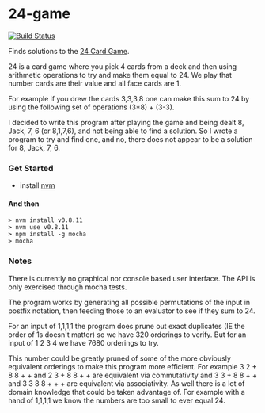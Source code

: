 24-game
=============
[![Build Status](https://secure.travis-ci.org/andrewringler/24-game.png?branch=master)](https://travis-ci.org/andrewringler/24-game)

Finds solutions to the [24 Card Game](http://en.wikipedia.org/wiki/24_Game).

24 is a card game where you pick 4 cards from a deck and then using arithmetic operations to try and make them equal to 24.
We play that number cards are their value and all face cards are 1.

For example if you drew the cards 3,3,3,8
one can make this sum to 24 by using the following set of operations (3*8) + (3-3).

I decided to write this program after playing the game and being dealt 8, Jack, 7, 6 (or 8,1,7,6), and not
being able to find a solution. So I wrote a program to try and find one, and no, there does not appear to be a solution for 8, Jack, 7, 6.

### Get Started

 * install [nvm](https://github.com/creationix/nvm)

#### And then

    > nvm install v0.8.11
    > nvm use v0.8.11
    > npm install -g mocha
    > mocha
   
### Notes

There is currently no graphical nor console based user interface. The API is only exercised through mocha tests.

The program works by generating all possible permutations of the input in postfix notation, then feeding those to an
evaluator to see if they sum to 24.

For an input of 1,1,1,1 the program does prune out exact duplicates (IE the order of 1s doesn't matter) so we
have 320 orderings to verify. But for an input of 1 2 3 4 we have 7680 orderings to try.

This number could be greatly pruned of some of the more obviously equivalent orderings to make this program more efficient.
For example 3 2 + 8 8 + + and 2 3 + 8 8 + + are equivalent via commutativity and 3 3 + 8 8 + + and 3 3 8 8 + + + are
equivalent via associativity. As well there is a lot of domain knowledge that could be taken advantage of. For example with a
hand of 1,1,1,1 we know the numbers are too small to ever equal 24.
